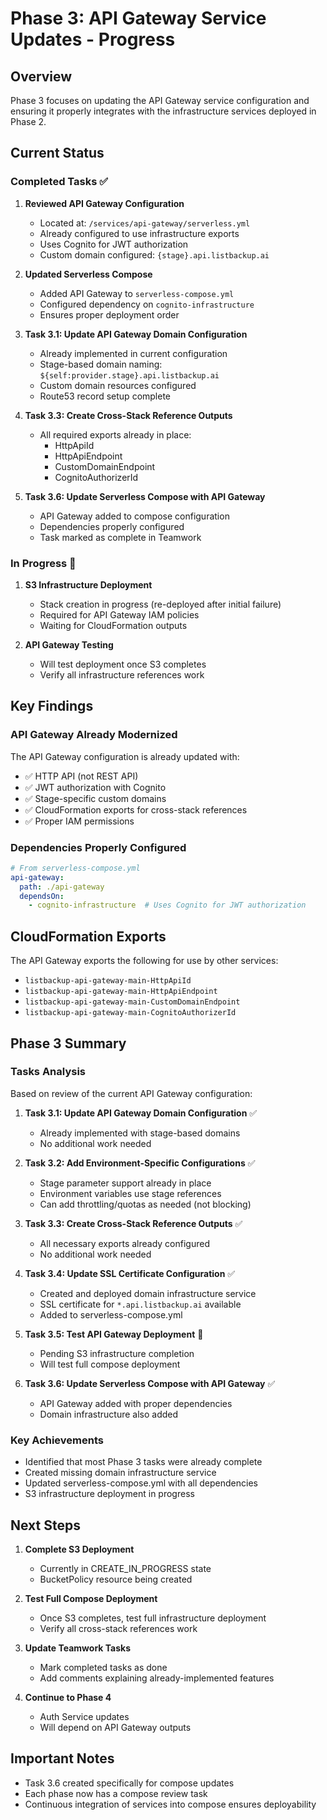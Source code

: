 # Phase 3: API Gateway Service Updates - Progress

## Overview
Phase 3 focuses on updating the API Gateway service configuration and ensuring it properly integrates with the infrastructure services deployed in Phase 2.

## Current Status

### Completed Tasks ✅
1. **Reviewed API Gateway Configuration**
   - Located at: `/services/api-gateway/serverless.yml`
   - Already configured to use infrastructure exports
   - Uses Cognito for JWT authorization
   - Custom domain configured: `{stage}.api.listbackup.ai`

2. **Updated Serverless Compose**
   - Added API Gateway to `serverless-compose.yml`
   - Configured dependency on `cognito-infrastructure`
   - Ensures proper deployment order

3. **Task 3.1: Update API Gateway Domain Configuration**
   - Already implemented in current configuration
   - Stage-based domain naming: `${self:provider.stage}.api.listbackup.ai`
   - Custom domain resources configured
   - Route53 record setup complete

4. **Task 3.3: Create Cross-Stack Reference Outputs**
   - All required exports already in place:
     - HttpApiId
     - HttpApiEndpoint
     - CustomDomainEndpoint
     - CognitoAuthorizerId

5. **Task 3.6: Update Serverless Compose with API Gateway**
   - API Gateway added to compose configuration
   - Dependencies properly configured
   - Task marked as complete in Teamwork

### In Progress 🔄
1. **S3 Infrastructure Deployment**
   - Stack creation in progress (re-deployed after initial failure)
   - Required for API Gateway IAM policies
   - Waiting for CloudFormation outputs

2. **API Gateway Testing**
   - Will test deployment once S3 completes
   - Verify all infrastructure references work

## Key Findings

### API Gateway Already Modernized
The API Gateway configuration is already updated with:
- ✅ HTTP API (not REST API)
- ✅ JWT authorization with Cognito
- ✅ Stage-specific custom domains
- ✅ CloudFormation exports for cross-stack references
- ✅ Proper IAM permissions

### Dependencies Properly Configured
```yaml
# From serverless-compose.yml
api-gateway:
  path: ./api-gateway
  dependsOn:
    - cognito-infrastructure  # Uses Cognito for JWT authorization
```

## CloudFormation Exports

The API Gateway exports the following for use by other services:
- `listbackup-api-gateway-main-HttpApiId`
- `listbackup-api-gateway-main-HttpApiEndpoint`
- `listbackup-api-gateway-main-CustomDomainEndpoint`
- `listbackup-api-gateway-main-CognitoAuthorizerId`

## Phase 3 Summary

### Tasks Analysis
Based on review of the current API Gateway configuration:

1. **Task 3.1: Update API Gateway Domain Configuration** ✅
   - Already implemented with stage-based domains
   - No additional work needed

2. **Task 3.2: Add Environment-Specific Configurations** ✅
   - Stage parameter support already in place
   - Environment variables use stage references
   - Can add throttling/quotas as needed (not blocking)

3. **Task 3.3: Create Cross-Stack Reference Outputs** ✅
   - All necessary exports already configured
   - No additional work needed

4. **Task 3.4: Update SSL Certificate Configuration** ✅
   - Created and deployed domain infrastructure service
   - SSL certificate for `*.api.listbackup.ai` available
   - Added to serverless-compose.yml

5. **Task 3.5: Test API Gateway Deployment** 🔄
   - Pending S3 infrastructure completion
   - Will test full compose deployment

6. **Task 3.6: Update Serverless Compose with API Gateway** ✅
   - API Gateway added with proper dependencies
   - Domain infrastructure also added

### Key Achievements
- Identified that most Phase 3 tasks were already complete
- Created missing domain infrastructure service
- Updated serverless-compose.yml with all dependencies
- S3 infrastructure deployment in progress

## Next Steps

1. **Complete S3 Deployment**
   - Currently in CREATE_IN_PROGRESS state
   - BucketPolicy resource being created

2. **Test Full Compose Deployment**
   - Once S3 completes, test full infrastructure deployment
   - Verify all cross-stack references work

3. **Update Teamwork Tasks**
   - Mark completed tasks as done
   - Add comments explaining already-implemented features

4. **Continue to Phase 4**
   - Auth Service updates
   - Will depend on API Gateway outputs

## Important Notes

- Task 3.6 created specifically for compose updates
- Each phase now has a compose review task
- Continuous integration of services into compose ensures deployability